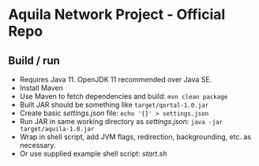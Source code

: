 # Aquila Network Project - Official Repo

## Build / run

- Requires Java 11. OpenJDK 11 recommended over Java SE.
- Install Maven
- Use Maven to fetch dependencies and build: `mvn clean package`
- Built JAR should be something like `target/qortal-1.0.jar`
- Create basic *settings.json* file: `echo '{}' > settings.json`
- Run JAR in same working directory as *settings.json*: `java -jar target/aquila-1.0.jar`
- Wrap in shell script, add JVM flags, redirection, backgrounding, etc. as necessary.
- Or use supplied example shell script: *start.sh*
